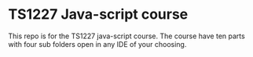# TS1227 Java-script course
This repo is for the TS1227 java-script course.
The course have ten parts with four sub folders open in any IDE of your choosing.